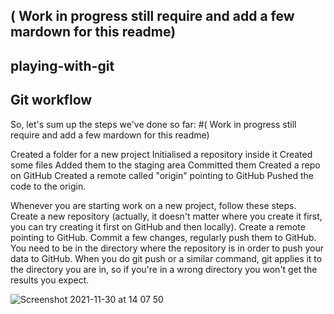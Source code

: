  ## ( Work in progress still require and add a few mardown for this readme)

## playing-with-git

## Git workflow

So, let's sum up the steps we've done so far: #( Work in progress still require and add a few mardown for this readme)

Created a folder for a new project
Initialised a repository inside it
Created some files
Added them to the staging area
Committed them
Created a repo on GitHub
Created a remote called "origin" pointing to GitHub
Pushed the code to the origin.

Whenever you are starting work on a new project, follow these steps. Create a new repository (actually, it doesn't matter where you create it first, you can try creating it first on GitHub and then locally). Create a remote pointing to GitHub. Commit a few changes, regularly push them to GitHub.
You need to be in the directory where the repository is in order to push your data to GitHub. When you do git push or a similar command, git applies it to the directory you are in, so if you're in a wrong directory you won't get the results you expect.



![Screenshot 2021-11-30 at 14 07 50](https://user-images.githubusercontent.com/32463353/144063790-1889f28a-8d63-41bf-8cd1-b4c3d45b5071.png)
